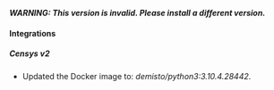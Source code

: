 ***WARNING: This version is invalid. Please install a different version.***

#### Integrations
##### Censys v2
- Updated the Docker image to: *demisto/python3:3.10.4.28442*.

